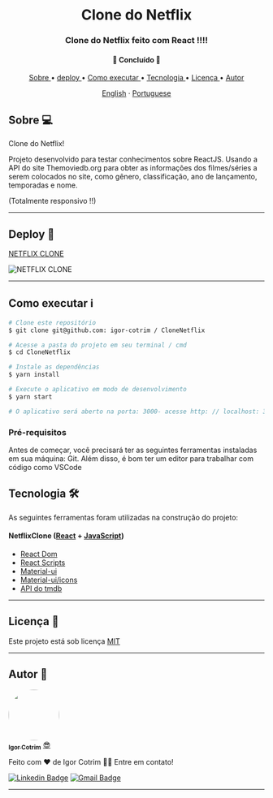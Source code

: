 <h1 align = "center"> Clone do Netflix </h1>

<h3 align = "center"> Clone do Netflix feito com React !!!! </h3>

<h4 align = "center">
🚧 Concluído 🚧
</h4>

<p align = "center">
 <a href="#sobre-"> Sobre </a> •
 <a href="#deploy-"> deploy </a> •
 <a href="#como-executar-ℹ"> Como executar </a> •
 <a href="#tecnologia-"> Tecnologia </a> •
 <a href = "#licença-"> Licença </a> •
 <a href="#autor-"> Autor </a>
</p>

<p align="center">
    <a href="README.md">English</a>
    ·
    <a href="README-pt.md">Portuguese</a>
 </p>

## Sobre 💻

Clone do Netflix!

Projeto desenvolvido para testar conhecimentos sobre ReactJS. Usando a API do site Themoviedb.org para obter as informações dos filmes/séries a serem colocados no site, como gênero, classificação, ano de lançamento, temporadas e nome. <br/>

(Totalmente responsivo !!)

---

## Deploy 📎
[NETFLIX CLONE](https://compassionate-gates-d0fd73.netlify.app)

![NETFLIX CLONE](https://github.com/igor-cotrim/CloneNetflix/blob/master/%7B032607A2-EDE2-43EE-A0BF-63D4A68818DA%7D.png.jpg)

---

## Como executar ℹ

```sh
# Clone este repositório
$ git clone git@github.com: igor-cotrim / CloneNetflix

# Acesse a pasta do projeto em seu terminal / cmd
$ cd CloneNetflix

# Instale as dependências
$ yarn install

# Execute o aplicativo em modo de desenvolvimento
$ yarn start

# O aplicativo será aberto na porta: 3000- acesse http: // localhost: 3000
```

### Pré-requisitos

Antes de começar, você precisará ter as seguintes ferramentas instaladas em sua máquina: Git. Além disso,
é bom ter um editor para trabalhar com código como VSCode

## Tecnologia 🛠

As seguintes ferramentas foram utilizadas na construção do projeto:

#### NetflixClone ([React](https://pt-br.reactjs.org/) + [JavaScript](https://www.javascript.com))

- [React Dom](https://pt-br.reactjs.org/docs/react-dom.html)
- [React Scripts](https://www.npmjs.com/package/react-scripts)
- [Material-ui](https://material-ui.com/pt/)
- [Material-ui/icons](https://material-ui.com/pt/components/icons/)
- [API do tmdb](https://www.themoviedb.org/documentation/api)

---

## Licença 📝

Este projeto está sob licença [MIT](https://choosealicense.com/licenses/mit/)

---

## Autor 🦸

<a href="https://www.linkedin.com/in/igorcotrim/">
 <img style="border-radius: 50%;" src="https://avatars2.githubusercontent.com/u/50390408?s=460&u=fa3dad860e7be785755894c2c7f4cbd20ac4b1b0&v=4" width="100px;" alt=""/>
 <br />
 <sub><b>Igor Cotrim</b></sub></a> <a href="https://www.linkedin.com/in/igorcotrim/" title="linkedin">😎</a>


Feito com ❤️ de Igor Cotrim 👋🏽 Entre em contato!

[![Linkedin Badge](https://img.shields.io/badge/-Igor_Cotrim-blue?style=flat-square&logo=Linkedin&logoColor=white&link=https://www.linkedin.com/in/igorcotrim/)](https://www.linkedin.com/in/igorcotrim/) 
[![Gmail Badge](https://img.shields.io/badge/-igorxuxicotrim@gmail.com-c14438?style=flat-square&logo=Gmail&logoColor=white&link=mailto:igorxuxicotrim@gmail.com)](mailto:igorxuxicotrim@gmail.com)

---
